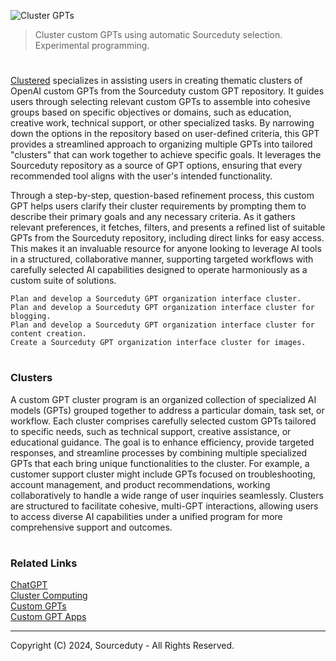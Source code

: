 ![Cluster GPTs](https://github.com/user-attachments/assets/d6ce6b2c-4307-46f7-b8d2-b2f129ce398c)

> Cluster custom GPTs using automatic Sourceduty selection. Experimental programming.
#

[Clustered](https://chatgpt.com/g/g-oiB0KPuBF-clustered) specializes in assisting users in creating thematic clusters of OpenAI custom GPTs from the Sourceduty custom GPT repository. It guides users through selecting relevant custom GPTs to assemble into cohesive groups based on specific objectives or domains, such as education, creative work, technical support, or other specialized tasks. By narrowing down the options in the repository based on user-defined criteria, this GPT provides a streamlined approach to organizing multiple GPTs into tailored "clusters" that can work together to achieve specific goals. It leverages the Sourceduty repository as a source of GPT options, ensuring that every recommended tool aligns with the user's intended functionality.

Through a step-by-step, question-based refinement process, this custom GPT helps users clarify their cluster requirements by prompting them to describe their primary goals and any necessary criteria. As it gathers relevant preferences, it fetches, filters, and presents a refined list of suitable GPTs from the Sourceduty repository, including direct links for easy access. This makes it an invaluable resource for anyone looking to leverage AI tools in a structured, collaborative manner, supporting targeted workflows with carefully selected AI capabilities designed to operate harmoniously as a custom suite of solutions.

```
Plan and develop a Sourceduty GPT organization interface cluster.
Plan and develop a Sourceduty GPT organization interface cluster for blogging.
Plan and develop a Sourceduty GPT organization interface cluster for content creation.
Create a Sourceduty GPT organization interface cluster for images.
```

#
### Clusters

A custom GPT cluster program is an organized collection of specialized AI models (GPTs) grouped together to address a particular domain, task set, or workflow. Each cluster comprises carefully selected custom GPTs tailored to specific needs, such as technical support, creative assistance, or educational guidance. The goal is to enhance efficiency, provide targeted responses, and streamline processes by combining multiple specialized GPTs that each bring unique functionalities to the cluster. For example, a customer support cluster might include GPTs focused on troubleshooting, account management, and product recommendations, working collaboratively to handle a wide range of user inquiries seamlessly. Clusters are structured to facilitate cohesive, multi-GPT interactions, allowing users to access diverse AI capabilities under a unified program for more comprehensive support and outcomes.

#
### Related Links

[ChatGPT](https://github.com/sourceduty/ChatGPT)
<br>
[Cluster Computing](https://github.com/sourceduty/Cluster_Computing)
<br>
[Custom GPTs](https://github.com/sourceduty/Custom_GPTs)
<br>
[Custom GPT Apps](https://github.com/sourceduty/Custom_GPT_Apps)

***
Copyright (C) 2024, Sourceduty - All Rights Reserved.
